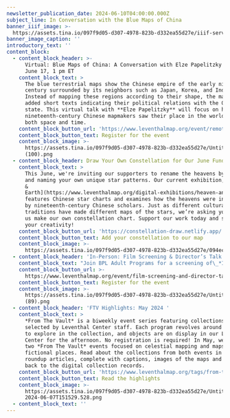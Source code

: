 ```yaml
---
newsletter_publication_date: 2024-06-10T04:00:00.000Z
subject_line: In Conversation with the Blue Maps of China
banner_iiif_image: >-
  https://assets.tina.io/097f9d05-d307-4978-823b-d332ea55d27e/iiif-service_gdc_gdcwdl_wd_l__03_04_8_wdl_03048_001-1239x1029x1528x753-full-0-default.jpg
banner_image_caption: ''
introductory_text: ''
content_block:
  - content_block_header: >-
      Virtual: Blue Maps of China: A Conversation with Elze Papelitzky · Monday,
      June 17, 1 pm ET
    content_block_text: >
      The blue terrestrial maps show the Chinese empire of the early nineteenth
      century surrounded by its neighbors such as Japan, Korea, and India.
      Instead of mapping these regions according to their shape, the mapmakers
      added short texts indicating their political relations with the Qing
      state. This virtual talk with **Elze Papelitzky** will focus on how these
      nineteenth-century Chinese mapmakers saw their place in the world, across
      both space and time.
    content_block_button_url: 'https://www.leventhalmap.org/event/remote-talk-with-elke-papelitzky/'
    content_block_button_text: Register for the event
    content_block_image: >-
      https://assets.tina.io/097f9d05-d307-4978-823b-d332ea55d27e/Untitled
      (100).png
  - content_block_header: Draw Your Own Constellation for Our June Fundraiser
    content_block_text: >
      This June, we're inviting our supporters to rename the heavens by drawing
      and naming your own unique star patterns. Our current exhibition, *[Heaven
      &
      Earth](https://www.leventhalmap.org/digital-exhibitions/heaven-and-earth/),*
      features Chinese star charts and examines how the heavens were interpreted
      by nineteenth-century Chinese scholars. Just as different cultural
      traditions have made different maps of the stars, we’re asking you to help
      us make our own constellation chart. Support our work today and show off
      your creativity!
    content_block_button_url: 'https://constellation-draw.netlify.app/'
    content_block_button_text: Add your constellation to our map
    content_block_image: >-
      https://assets.tina.io/097f9d05-d307-4978-823b-d332ea55d27e/094ec292-847a-4b57-98d5-27f661075a17.jpg
  - content_block_header: 'In-Person: Film Screening & Director’s Talk · Thursday, June 20 5:30 pm ET'
    content_block_text: "Join BPL Adult Programs for a screening of\_*Inundation District*\_(2023), a film about the implications of Boston’s decision to ignore the threats posed by climate change and spend billions of dollars on building a new waterfront district—on landfill, at sea level. Following the screening, there will be a\_discussion with **David Abel**, the film's\_producer, director, writer, and cinematographer; this discussion will be\_led by Leventhal Center President & Head Curator **Garrett Dash Nelson**.\n"
    content_block_button_url: >-
      https://www.leventhalmap.org/event/film-screening-and-director-talk-david-abel-inundation-district/
    content_block_button_text: Register for the event
    content_block_image: >-
      https://assets.tina.io/097f9d05-d307-4978-823b-d332ea55d27e/Untitled
      (89).png
  - content_block_header: 'FTV Highlights: May 2024 '
    content_block_text: >
      *From The Vault* is a biweekly event series featuring collections objects
      selected by Leventhal Center staff. Each program revolves around a theme
      to explore in the collection, and objects are on display in our Learning
      Center for the afternoon. No registration is required! In May, we hosted
      two *From The Vault* events focused on celestial mapping and maps of
      fictional places. Read about the collections from both events in these
      roundup articles, complete with captions, images of the maps and links
      back to the digital collection records.
    content_block_button_url: 'https://www.leventhalmap.org/tags/from-the-vault/'
    content_block_button_text: Read the highlights
    content_block_image: >-
      https://assets.tina.io/097f9d05-d307-4978-823b-d332ea55d27e/Untitled -
      2024-06-07T151529.528.png
  - content_block_text: ''
---
```


